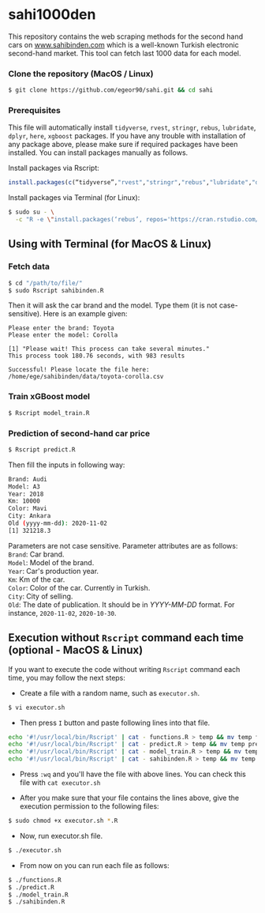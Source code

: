 # sahi1000den
This repository contains the web scraping methods for the second hand cars on www.sahibinden.com which is a well-known Turkish electronic second-hand market. This tool can fetch last 1000 data for each model.

### Clone the repository (MacOS / Linux)
```sh
$ git clone https://github.com/egeor90/sahi.git && cd sahi
```

### Prerequisites
This file will automatically install `tidyverse`, `rvest`, `stringr`, `rebus`, `lubridate`, `dplyr`, `here`, `xgboost` packages. 
If you have any trouble with installation of any package above, please make sure if required packages have been installed. You can install packages manually as follows.

Install packages via Rscript:
```r
install.packages(c(“tidyverse”,"rvest","stringr","rebus","lubridate","dplyr","here","xgboost"))
```

Install packages via Terminal (for Linux):
```sh
$ sudo su - \
  -c "R -e \"install.packages(‘rebus’, repos='https://cran.rstudio.com/')\""
```

## Using with Terminal (for MacOS & Linux)

### Fetch data
```sh
$ cd "/path/to/file/"
$ sudo Rscript sahibinden.R
```

Then it will ask the car brand and the model. Type them (it is not case-sensitive). Here is an example given:

```
Please enter the brand: Toyota
Please enter the model: Corolla

[1] "Please wait! This process can take several minutes."
This process took 180.76 seconds, with 983 results

Successful! Please locate the file here:
/home/ege/sahibinden/data/toyota-corolla.csv
```

### Train xGBoost model
```sh
$ Rscript model_train.R
```


### Prediction of second-hand car price
```sh
$ Rscript predict.R
```

Then fill the inputs in following way:
```sh
Brand: Audi
Model: A3
Year: 2018
Km: 10000
Color: Mavi
City: Ankara
Old (yyyy-mm-dd): 2020-11-02
[1] 321218.3
```

Parameters are not case sensitive. Parameter attributes are as follows:  
`Brand`: Car brand.  
`Model`: Model of the brand.  
`Year`: Car's production year.  
`Km`: Km of the car.  
`Color`: Color of the car. Currently in Turkish.  
`City`: City of selling.  
`Old`: The date of publication. It should be in *YYYY-MM-DD* format. For instance, `2020-11-02`, `2020-10-30`.


## Execution without `Rscript` command each time (optional - MacOS & Linux)
If you want to execute the code without writing `Rscript` command each time, you may follow the next steps:

- Create a file with a random name, such as `executor.sh`.

```sh
$ vi executor.sh
```

- Then press `I` button and paste following lines into that file. 

```sh
echo '#!/usr/local/bin/Rscript' | cat - functions.R > temp && mv temp functions.R
echo '#!/usr/local/bin/Rscript' | cat - predict.R > temp && mv temp predict.R
echo '#!/usr/local/bin/Rscript' | cat - model_train.R > temp && mv temp model_train.R
echo '#!/usr/local/bin/Rscript' | cat - sahibinden.R > temp && mv temp sahibinden.R
```

- Press `:wq` and you'll have the file with above lines. You can check this file with `cat executor.sh`

- After you make sure that your file contains the lines above, give the execution permission to the following files:

```sh
$ sudo chmod +x executor.sh *.R
```

- Now, run executor.sh file.
```sh
$ ./executor.sh
```

- From now on you can run each file as follows:
```sh
$ ./functions.R
$ ./predict.R
$ ./model_train.R
$ ./sahibinden.R
```
